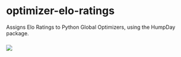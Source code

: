 # optimizer-elo-ratings
Assigns Elo Ratings to Python Global Optimizers, using the HumpDay package. 

### 

![](https://i.imgur.com/FCiSrMQ.png)
